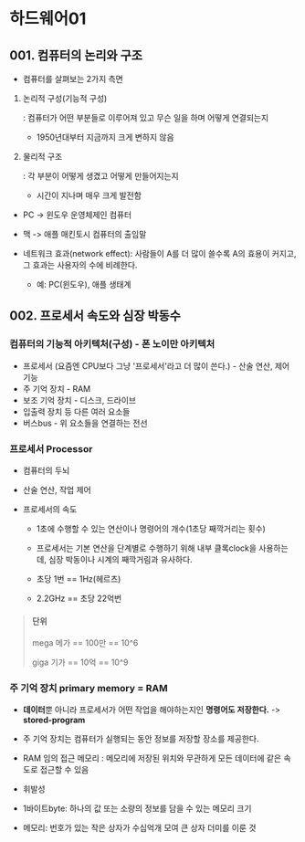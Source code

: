 # 하드웨어01

## 001. 컴퓨터의 논리와 구조

- 컴퓨터를 살펴보는 2가지 측면

1. 논리적 구성(기능적 구성)

   : 컴퓨터가 어떤 부분들로 이루어져 있고 무슨 일을 하며 어떻게 연결되는지

   - 1950년대부터 지금까지 크게 변하지 않음

2. 물리적 구조

   : 각 부분이 어떻게 생겼고 어떻게 만들어지는지

   - 시간이 지나며 매우 크게 발전함

- PC -> 윈도우 운영체제인 컴퓨터 
- 맥 -> 애플 매킨토시 컴퓨터의 출임말

- 네트워크 효과(network effect): 사람들이 A를 더 많이 쓸수록 A의 효용이 커지고, 그 효과는 사용자의 수에 비례한다.
  - 예: PC(윈도우), 애플 생태계

## 002. 프로세서 속도와 심장 박동수

### 컴퓨터의 기능적 아키텍처(구성) - 폰 노이만 아키텍처

- 프로세서 (요즘엔 CPU보다 그냥 '프로세서'라고 더 많이 쓴다.) - 산술 연산, 제어 기능
- 주 기억 장치 - RAM
- 보조 기억 장치 - 디스크, 드라이브
- 입출력 장치 등 다른 여러 요소들
- 버스bus - 위 요소들을 연결하는 전선

### 프로세서 Processor

- 컴퓨터의 두뇌
- 산술 연산, 작업 제어

- 프로세서의 속도

  - 1초에 수행할 수 있는 연산이나 명령어의 개수(1초당 째깍거리는 횟수)

  - 프로세서는 기본 연산을 단계별로 수행하기 위해 내부 클록clock을 사용하는데, 심장 박동이나 시계의 째깍거림과 유사하다.

  - 초당 1번 == 1Hz(헤르츠)

  - 2.2GHz == 초당 22억번

> #### 단위
>
> mega 메가 == 100만 == 10^6
>
> giga 기가 == 10억 == 10^9

### 주 기억 장치 primary memory = RAM

- **데이터**뿐 아니라 프로세서가 어떤 작업을 해야하는지인 **명령어도 저장한다.** -> **stored-program**

- 주 기억 장치는 컴퓨터가 실행되는 동안 정보를 저장할 장소를 제공한다.

- RAM 임의 접근 메모리 : 메모리에 저장된 위치와 무관하게 모든 데이터에 같은 속도로 접근할 수 있음
- 휘발성
- 1바이트byte: 하나의 값 또는 소량의 정보를 담을 수 있는 메모리 크기
- 메모리: 번호가 있는 작은 상자가 수십억개 모여 큰 상자 더미를 이룬 것